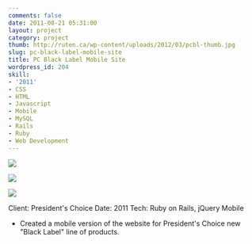 ```yaml
---
comments: false
date: 2011-08-21 05:31:00
layout: project
category: project
thumb: http://ruten.ca/wp-content/uploads/2012/03/pcbl-thumb.jpg
slug: pc-black-label-mobile-site
title: PC Black Label Mobile Site
wordpress_id: 204
skill:
- '2011'
- CSS
- HTML
- Javascript
- Mobile
- MySQL
- Rails
- Ruby
- Web Development
---
```


![](http://ruten.ca/wp-content/uploads/2012/03/pcbl-1.jpg)

![](http://ruten.ca/wp-content/uploads/2012/03/pcbl-2.jpg)

![](http://ruten.ca/wp-content/uploads/2012/03/pcbl-3.jpg)

Client: President's Choice
Date: 2011
Tech: Ruby on Rails, jQuery Mobile



	
  * Created a mobile version of the website for President's Choice new "Black Label" line of products.



